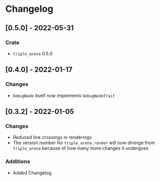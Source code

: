 # Changelog

## [0.5.0] - 2022-05-31
### Crate
- `triple_arena` 0.5.0

## [0.4.0] - 2022-01-17
### Changes
- `DebugNode` itself now implements `DebugNodeTrait`

## [0.3.2] - 2022-01-05
### Changes
- Reduced line crossings in renderings
- The version number for `triple_arena_render` will now diverge from `triple_arena` because of how
  many more changes it undergoes

### Additions
- Added Changelog
